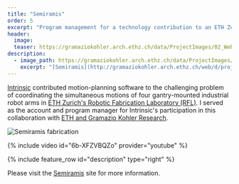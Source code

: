 ```yaml
---
title: "Semiramis"
order: 5
excerpt: "Program management for a technology contribution to an ETH Zurich architectural installation."
header:
  image: 
  teaser: https://gramaziokohler.arch.ethz.ch/data/ProjectImages/02_Web/M/302/302_Semiramis_GramazioKohlerResearch15_WM.jpg
description:
  - image_path: https://gramaziokohler.arch.ethz.ch/data/ProjectImages/02_Web/M/302/302_Semiramis_GramazioKohlerResearch17_WM.jpg
    excerpt: "[Semiramis](http://gramaziokohler.arch.ethz.ch/web/d/projekte/409.html) is an architectural installation designed with artificial intelligence and constructed in 2022 at the entrance of a new Tech Cluster Zug, Switzerland. As a herald for the increasingly interwoven collaboration between machines and humans, it aims to go beyond usual urban programs and rises as a vertical urban habitat reserved for plants and small local animals. The structure is 22.5 meters in height without vegetation and is composed of five amorphous wooden pods sustained by 8 thin steel pillars."
---
```


[Intrinsic](http://intrinsic.ai) contributed motion-planning software to the challenging problem of coordinating the simultaneous motions of four gantry-mounted industrial robot arms in [ETH Zurich's Robotic Fabrication Laboratory (RFL)](http://ita.arch.ethz.ch/archteclab/rfl.html). I served as the account and program manager for Intrinsic's participation in this collaboration with [ETH and Gramazio Kohler Research](http://gramaziokohler.arch.ethz.ch/web/d/projekte/409.html).

![Semiramis fabrication](https://gramaziokohler.arch.ethz.ch/data/ProjectImages/02_Web/M/302/302_Semiramis_GramazioKohlerResearch15_WM.jpg)

{% include video id="6b-XFZVBQZo" provider="youtube" %}

{% include feature_row id="description" type="right" %}

Please visit the [Semiramis](http://gramaziokohler.arch.ethz.ch/web/d/projekte/409.html) site for more information.
